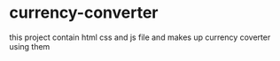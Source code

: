 # currency-converter
this project contain html css and js file and makes up currency coverter using them 
